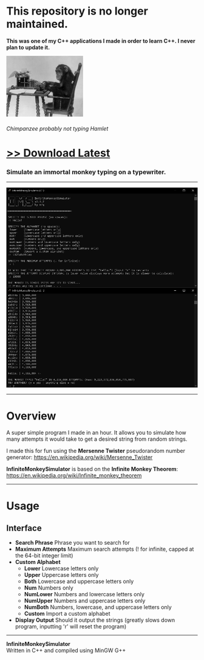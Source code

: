 # This repository is no longer maintained.
**This was one of my C++ applications I made in order to learn C++. I never plan to update it.**

<img src="assets/images/monkey_typewriter.png" style="width: 40%;">

###### Chimpanzee probably not typing Hamlet

# [<b>>> Download Latest</b>](https://github.com/o7q/InfiniteMonkeySimulator/releases/download/v2.1.2/InfiniteMonkeySimulator.exe)
<h3>Simulate an immortal monkey typing on a typewriter.</h3>

---

<img src="assets/images/program.png">

---

# Overview
A super simple program I made in an hour. It allows you to simulate how many attempts it would take to get a desired string from random strings.

I made this for fun using the <b>Mersenne Twister</b> pseudorandom number generator: https://en.wikipedia.org/wiki/Mersenne_Twister

<b>InfiniteMonkeySimulator</b> is based on the <b>Infinite Monkey Theorem</b>: https://en.wikipedia.org/wiki/Infinite_monkey_theorem

---

# Usage

## <b>Interface</b>
- <b>Search Phrase</b> Phrase you want to search for
- <b>Maximum Attempts</b> Maximum search attempts (! for infinite, capped at the 64-bit integer limit)
- <b>Custom Alphabet</b>
    - <b>Lower</b> Lowercase letters only
    - <b>Upper</b> Uppercase letters only
    - <b>Both</b> Lowercase and uppercase letters only
    - <b>Num</b> Numbers only
    - <b>NumLower</b> Numbers and lowercase letters only
    - <b>NumUpper</b> Numbers and uppercase letters only
    - <b>NumBoth</b> Numbers, lowercase, and uppercase letters only
    - <b>Custom</b> Import a custom alphabet
- <b>Display Output</b> Should it output the strings (greatly slows down program, inputting 'r' will reset the program)

---

<b>InfiniteMonkeySimulator</b> \
Written in C++ and compiled using MinGW G++